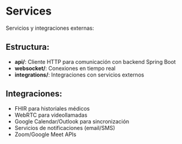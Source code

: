 # Services

Servicios y integraciones externas:

## Estructura:
- **api/**: Cliente HTTP para comunicación con backend Spring Boot
- **websocket/**: Conexiones en tiempo real
- **integrations/**: Integraciones con servicios externos

## Integraciones:
- FHIR para historiales médicos
- WebRTC para videollamadas
- Google Calendar/Outlook para sincronización
- Servicios de notificaciones (email/SMS)
- Zoom/Google Meet APIs